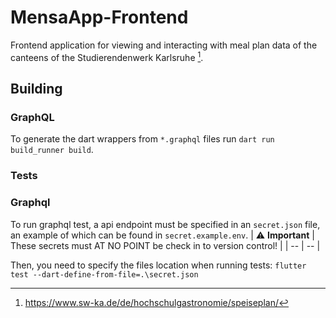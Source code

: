 # MensaApp-Frontend

Frontend application for viewing and interacting with meal plan data of the canteens of the
Studierendenwerk Karlsruhe [^1].

[^1]: https://www.sw-ka.de/de/hochschulgastronomie/speiseplan/

## Building

### GraphQL

To generate the dart wrappers from `*.graphql` files run `dart run build_runner build`.

### Tests

### Graphql

To run graphql test, a api endpoint must be specified in an `secret.json` file, an example of which
can be found in `secret.example.env`.
| ⚠️ **Important** | These secrets must AT NO POINT be check in to version control! |
| -- | -- |

Then, you need to specify the files location when running
tests: `flutter test --dart-define-from-file=.\secret.json`